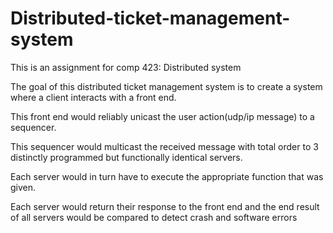 # Distributed-ticket-management-system
This is an assignment for comp 423: Distributed system

The goal of this distributed ticket management system is to create a system where a client interacts with a front end.

This front end would reliably unicast the user action(udp/ip message) to a sequencer. 

This sequencer would multicast the received message with total order to 3 distinctly programmed but functionally identical servers.

Each server would in turn have to execute the appropriate function that was given.

Each server would return their response to the front end and the end result of all servers would be compared to detect crash and software errors
